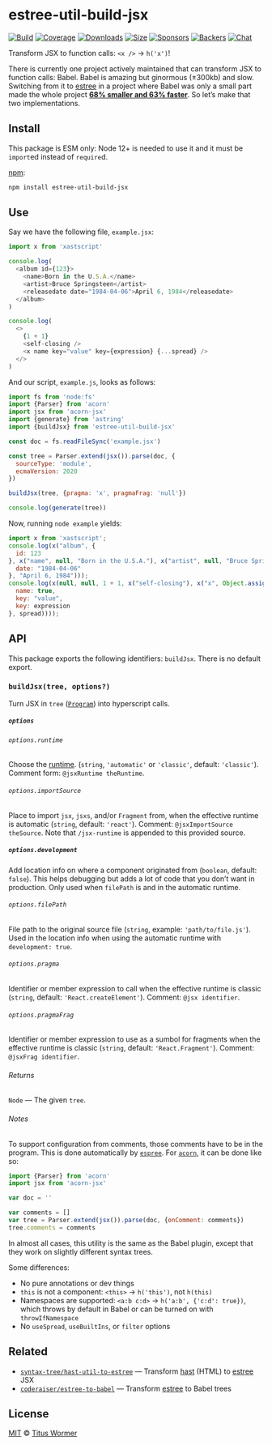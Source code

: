# estree-util-build-jsx

[![Build][build-badge]][build]
[![Coverage][coverage-badge]][coverage]
[![Downloads][downloads-badge]][downloads]
[![Size][size-badge]][size]
[![Sponsors][sponsors-badge]][collective]
[![Backers][backers-badge]][collective]
[![Chat][chat-badge]][chat]

Transform JSX to function calls: `<x />` -> `h('x')`!

There is currently one project actively maintained that can transform JSX to
function calls: Babel.
Babel is amazing but ginormous (±300kb) and slow.
Switching from it to [estree][] in a project where Babel was only a small part
made the whole project [**68% smaller and 63% faster**][pr].
So let’s make that two implementations.

## Install

This package is ESM only: Node 12+ is needed to use it and it must be `import`ed
instead of `require`d.

[npm][]:

```sh
npm install estree-util-build-jsx
```

## Use

Say we have the following file, `example.jsx`:

```js
import x from 'xastscript'

console.log(
  <album id={123}>
    <name>Born in the U.S.A.</name>
    <artist>Bruce Springsteen</artist>
    <releasedate date="1984-04-06">April 6, 1984</releasedate>
  </album>
)

console.log(
  <>
    {1 + 1}
    <self-closing />
    <x name key="value" key={expression} {...spread} />
  </>
)
```

And our script, `example.js`, looks as follows:

```js
import fs from 'node:fs'
import {Parser} from 'acorn'
import jsx from 'acorn-jsx'
import {generate} from 'astring'
import {buildJsx} from 'estree-util-build-jsx'

const doc = fs.readFileSync('example.jsx')

const tree = Parser.extend(jsx()).parse(doc, {
  sourceType: 'module',
  ecmaVersion: 2020
})

buildJsx(tree, {pragma: 'x', pragmaFrag: 'null'})

console.log(generate(tree))
```

Now, running `node example` yields:

```js
import x from 'xastscript';
console.log(x("album", {
  id: 123
}, x("name", null, "Born in the U.S.A."), x("artist", null, "Bruce Springsteen"), x("releasedate", {
  date: "1984-04-06"
}, "April 6, 1984")));
console.log(x(null, null, 1 + 1, x("self-closing"), x("x", Object.assign({
  name: true,
  key: "value",
  key: expression
}, spread))));
```

## API

This package exports the following identifiers: `buildJsx`.
There is no default export.

### `buildJsx(tree, options?)`

Turn JSX in `tree` ([`Program`][program]) into hyperscript calls.

##### `options`

###### `options.runtime`

Choose the [runtime][].
(`string`, `'automatic'` or `'classic'`, default: `'classic'`).
Comment form: `@jsxRuntime theRuntime`.

###### `options.importSource`

Place to import `jsx`, `jsxs`, and/or `Fragment` from, when the effective
runtime is automatic (`string`, default: `'react'`).
Comment: `@jsxImportSource theSource`.
Note that `/jsx-runtime` is appended to this provided source.

##### `options.development`

Add location info on where a component originated from (`boolean`, default:
`false`).
This helps debugging but adds a lot of code that you don’t want in production.
Only used when `filePath` is and in the automatic runtime.

###### `options.filePath`

File path to the original source file (`string`, example: `'path/to/file.js'`).
Used in the location info when using the automatic runtime with
`development: true`.

###### `options.pragma`

Identifier or member expression to call when the effective runtime is classic
(`string`, default: `'React.createElement'`).
Comment: `@jsx identifier`.

###### `options.pragmaFrag`

Identifier or member expression to use as a sumbol for fragments when the
effective runtime is classic (`string`, default: `'React.Fragment'`).
Comment: `@jsxFrag identifier`.

###### Returns

`Node` — The given `tree`.

###### Notes

To support configuration from comments, those comments have to be in the
program.
This is done automatically by [`espree`][espree].
For [`acorn`][acorn], it can be done like so:

```js
import {Parser} from 'acorn'
import jsx from 'acorn-jsx'

var doc = ''

var comments = []
var tree = Parser.extend(jsx()).parse(doc, {onComment: comments})
tree.comments = comments
```

In almost all cases, this utility is the same as the Babel plugin, except that
they work on slightly different syntax trees.

Some differences:

*   No pure annotations or dev things
*   `this` is not a component: `<this>` -> `h('this')`, not `h(this)`
*   Namespaces are supported: `<a:b c:d>` -> `h('a:b', {'c:d': true})`,
    which throws by default in Babel or can be turned on with `throwIfNamespace`
*   No `useSpread`, `useBuiltIns`, or `filter` options

## Related

*   [`syntax-tree/hast-util-to-estree`](https://github.com/syntax-tree/hast-util-to-estree)
    — Transform [hast](https://github.com/syntax-tree/hast) (HTML) to [estree][]
    JSX
*   [`coderaiser/estree-to-babel`](https://github.com/coderaiser/estree-to-babel)
    — Transform [estree][] to Babel trees

## License

[MIT][license] © [Titus Wormer][author]

<!-- Definitions -->

[build-badge]: https://github.com/syntax-tree/estree-util-build-jsx/workflows/main/badge.svg

[build]: https://github.com/syntax-tree/estree-util-build-jsx/actions

[coverage-badge]: https://img.shields.io/codecov/c/github/syntax-tree/estree-util-build-jsx.svg

[coverage]: https://codecov.io/github/syntax-tree/estree-util-build-jsx

[downloads-badge]: https://img.shields.io/npm/dm/estree-util-build-jsx.svg

[downloads]: https://www.npmjs.com/package/estree-util-build-jsx

[size-badge]: https://img.shields.io/bundlephobia/minzip/estree-util-build-jsx.svg

[size]: https://bundlephobia.com/result?p=estree-util-build-jsx

[sponsors-badge]: https://opencollective.com/unified/sponsors/badge.svg

[backers-badge]: https://opencollective.com/unified/backers/badge.svg

[collective]: https://opencollective.com/unified

[chat-badge]: https://img.shields.io/badge/chat-discussions-success.svg

[chat]: https://github.com/syntax-tree/unist/discussions

[npm]: https://docs.npmjs.com/cli/install

[license]: license

[author]: https://wooorm.com

[acorn]: https://github.com/acornjs/acorn

[estree]: https://github.com/estree/estree

[espree]: https://github.com/eslint/espree

[program]: https://github.com/estree/estree/blob/master/es5.md#programs

[pr]: https://github.com/mdx-js/mdx/pull/1399

[runtime]: https://reactjs.org/blog/2020/09/22/introducing-the-new-jsx-transform.html
